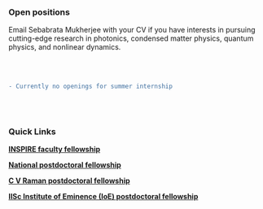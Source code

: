 ### Open positions

Email Sebabrata Mukherjee with your CV if you have interests in pursuing cutting-edge research in photonics, condensed matter physics, quantum physics, and nonlinear dynamics.

<br/><br/>

```diff
- Currently no openings for summer internship
```

<br/><br/>

### Quick Links

<a href="https://www.online-inspire.gov.in/" target="_blank">**INSPIRE faculty fellowship**</a>&nbsp;&nbsp;&nbsp;&nbsp;&nbsp;&nbsp;&nbsp;&nbsp;

<a href="https://serbonline.in/SERB/npdf" target="_blank">**National postdoctoral fellowship**</a>&nbsp;&nbsp;&nbsp;&nbsp;&nbsp;&nbsp;&nbsp;&nbsp;

<a href="https://www.iisc.ac.in/post-docs/" target="_blank">**C V Raman postdoctoral fellowship**</a>&nbsp;&nbsp;&nbsp;&nbsp;&nbsp;&nbsp;&nbsp;&nbsp;

<a href="https://www.iisc.ac.in/post-docs/" target="_blank">**IISc Institute of Eminence (IoE) postdoctoral fellowship**</a>&nbsp;&nbsp;&nbsp;&nbsp;&nbsp;&nbsp;&nbsp;&nbsp;










